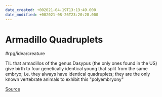 ```yaml
---
date_created: +002021-04-19T13:13:49.000
date_modified: +002021-08-26T23:20:28.000
---
```


# Armadillo Quadruplets

#rpg/idea/creature

TIL that armadillos of the genus Dasypus (the only ones found in the US) give birth to four genetically identical young that split from the same embryo; i.e. they always have identical quadruplets; they are the only known vertebrate animals to exhibit this "polyembryony"

[Source](https://www.reddit.com/r/todayilearned/comments/73a7kq/til_that_armadillos_of_the_genus_dasypus_the_only/)

